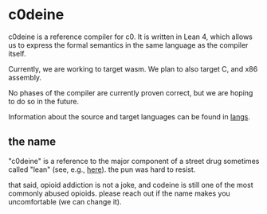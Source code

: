 # c0deine
c0deine is a reference compiler for c0. It is written in Lean 4, which allows us to express the formal semantics in the same language as the compiler itself.

Currently, we are working to target wasm. We plan to also target C, and x86 assembly.

No phases of the compiler are currently proven correct, but we are hoping to do so in the future.

Information about the source and target languages can be found in [langs](langs.md).

## the name
"c0deine" is a reference to the major component of a street drug sometimes called "lean" (see, e.g., [here](https://americanaddictioncenters.org/codeine-addiction/cough-syrup)). the pun was hard to resist.

that said, opioid addiction is not a joke, and codeine is still one of the most commonly abused opioids. please reach out if the name makes you uncomfortable (we can change it).
